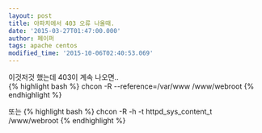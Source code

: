 ```yaml
---
layout: post
title: 아파치에서 403 오류 나올때.
date: '2015-03-27T01:47:00.000'
author: 페이퍼
tags: apache centos
modified_time: '2015-10-06T02:40:53.069'
---
```


이것저것 했는데 403이 계속 나오면..  
{% highlight bash %}
chcon -R --reference=/var/www /www/webroot
{% endhighlight %}
 
 또는
{% highlight bash %}
chcon -R -h -t httpd_sys_content_t /www/webroot
{% endhighlight %}

